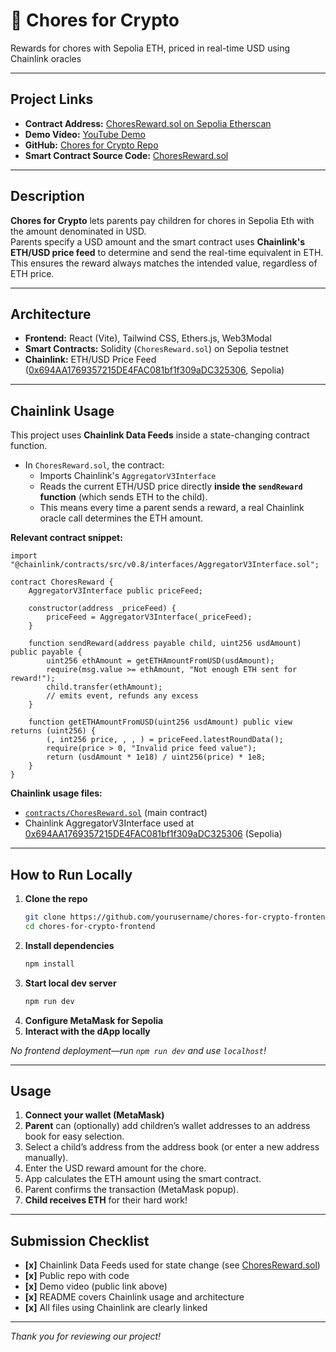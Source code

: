 # 🧹 Chores for Crypto

Rewards for chores with Sepolia ETH, priced in real-time USD using Chainlink oracles

---

## Project Links

- **Contract Address:** [ChoresReward.sol on Sepolia Etherscan](https://sepolia.etherscan.io/address/0x210b858e80253117e7a572112810ecc07c44a98c)
- **Demo Video:** [YouTube Demo](PASTE_YOUTUBE_LINK)
- **GitHub:** [Chores for Crypto Repo](https://github.com/codebatine/Chores-for-Crypto)
- **Smart Contract Source Code:** [ChoresReward.sol](https://github.com/codebatine/Chores-for-Crypto/tree/main/contracts)

---

## Description

**Chores for Crypto** lets parents pay children for chores in Sepolia Eth with the amount denominated in USD.  
Parents specify a USD amount and the smart contract uses **Chainlink's ETH/USD price feed** to determine and send the real-time equivalent in ETH.  
This ensures the reward always matches the intended value, regardless of ETH price.

---

## Architecture

- **Frontend:** React (Vite), Tailwind CSS, Ethers.js, Web3Modal
- **Smart Contracts:** Solidity (`ChoresReward.sol`) on Sepolia testnet
- **Chainlink:** ETH/USD Price Feed ([0x694AA1769357215DE4FAC081bf1f309aDC325306](https://sepolia.etherscan.io/address/0x694AA1769357215DE4FAC081bf1f309aDC325306), Sepolia)

---

## Chainlink Usage

This project uses **Chainlink Data Feeds** inside a state-changing contract function.

- In `ChoresReward.sol`, the contract:
  - Imports Chainlink's `AggregatorV3Interface`
  - Reads the current ETH/USD price directly **inside the `sendReward` function** (which sends ETH to the child).
  - This means every time a parent sends a reward, a real Chainlink oracle call determines the ETH amount.

**Relevant contract snippet:**

```solidity
import "@chainlink/contracts/src/v0.8/interfaces/AggregatorV3Interface.sol";

contract ChoresReward {
    AggregatorV3Interface public priceFeed;

    constructor(address _priceFeed) {
        priceFeed = AggregatorV3Interface(_priceFeed);
    }

    function sendReward(address payable child, uint256 usdAmount) public payable {
        uint256 ethAmount = getETHAmountFromUSD(usdAmount);
        require(msg.value >= ethAmount, "Not enough ETH sent for reward!");
        child.transfer(ethAmount);
        // emits event, refunds any excess
    }

    function getETHAmountFromUSD(uint256 usdAmount) public view returns (uint256) {
        (, int256 price, , , ) = priceFeed.latestRoundData();
        require(price > 0, "Invalid price feed value");
        return (usdAmount * 1e18) / uint256(price) * 1e8;
    }
}
```

**Chainlink usage files:**

- [`contracts/ChoresReward.sol`](contracts/ChoresReward.sol) (main contract)
- Chainlink AggregatorV3Interface used at [0x694AA1769357215DE4FAC081bf1f309aDC325306](https://sepolia.etherscan.io/address/0x694AA1769357215DE4FAC081bf1f309aDC325306) (Sepolia)

---

## How to Run Locally

1. **Clone the repo**
   ```bash
   git clone https://github.com/yourusername/chores-for-crypto-frontend
   cd chores-for-crypto-frontend
   ```
2. **Install dependencies**
   ```bash
   npm install
   ```
3. **Start local dev server**
   ```bash
   npm run dev
   ```
4. **Configure MetaMask for Sepolia**
5. **Interact with the dApp locally**

_No frontend deployment—run `npm run dev` and use `localhost`!_

---

## Usage

1. **Connect your wallet (MetaMask)**
2. **Parent** can (optionally) add children’s wallet addresses to an address book for easy selection.
3. Select a child’s address from the address book (or enter a new address manually).
4. Enter the USD reward amount for the chore.
5. App calculates the ETH amount using the smart contract.
6. Parent confirms the transaction (MetaMask popup).
7. **Child receives ETH** for their hard work!

---

## Submission Checklist

- **[x]** Chainlink Data Feeds used for state change (see [ChoresReward.sol](contracts/ChoresReward.sol))
- **[x]** Public repo with code
- **[x]** Demo video (public link above)
- **[x]** README covers Chainlink usage and architecture
- **[x]** All files using Chainlink are clearly linked

---

_Thank you for reviewing our project!_
